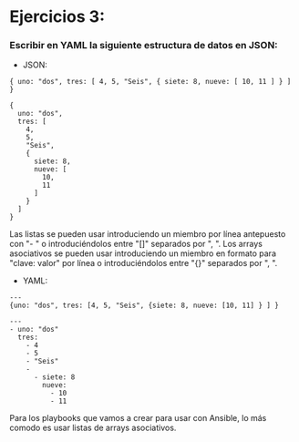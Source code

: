 # Ejercicios 3:
### Escribir en YAML la siguiente estructura de datos en JSON: 

* JSON:

```
{ uno: "dos", tres: [ 4, 5, "Seis", { siete: 8, nueve: [ 10, 11 ] } ] }
```

```
{
  uno: "dos",
  tres: [
    4,
    5,
    "Seis",
    {
      siete: 8,
      nueve: [
        10,
        11
      ]
    }
  ]
}
```

Las listas se pueden usar introduciendo un miembro por línea antepuesto con "- " o introduciéndolos entre "[]" separados por ", ". Los arrays asociativos se pueden usar introduciendo un miembro en formato para "clave: valor" por línea o introduciéndolos entre "{}" separados por ", ".

* YAML:

```
---
{uno: "dos", tres: [4, 5, "Seis", {siete: 8, nueve: [10, 11] } ] }
```

```
---
- uno: "dos"
  tres:
    - 4
    - 5
    - "Seis"
    -
      - siete: 8
        nueve: 
          - 10
          - 11
```

Para los playbooks que vamos a crear para usar con Ansible, lo más comodo es usar listas de arrays asociativos.
